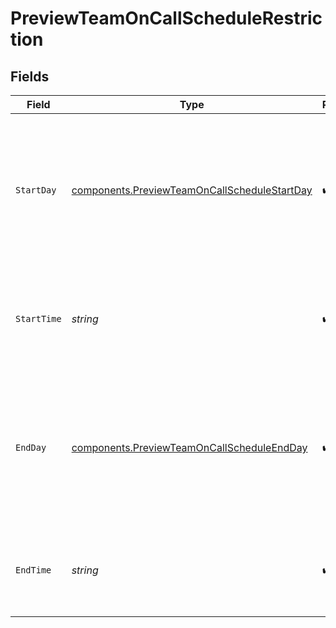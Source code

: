 # PreviewTeamOnCallScheduleRestriction


## Fields

| Field                                                                                                             | Type                                                                                                              | Required                                                                                                          | Description                                                                                                       |
| ----------------------------------------------------------------------------------------------------------------- | ----------------------------------------------------------------------------------------------------------------- | ----------------------------------------------------------------------------------------------------------------- | ----------------------------------------------------------------------------------------------------------------- |
| `StartDay`                                                                                                        | [components.PreviewTeamOnCallScheduleStartDay](../../models/components/previewteamoncallschedulestartday.md)      | :heavy_check_mark:                                                                                                | The day of the week on which the restriction should start, as its long-form name (e.g. "monday", "tuesday", etc). |
| `StartTime`                                                                                                       | *string*                                                                                                          | :heavy_check_mark:                                                                                                | An ISO8601 time string specifying when the restriction should start.                                              |
| `EndDay`                                                                                                          | [components.PreviewTeamOnCallScheduleEndDay](../../models/components/previewteamoncallscheduleendday.md)          | :heavy_check_mark:                                                                                                | The day of the week on which the restriction should end, as its long-form name (e.g. "monday", "tuesday", etc).   |
| `EndTime`                                                                                                         | *string*                                                                                                          | :heavy_check_mark:                                                                                                | An ISO8601 time string specifying when the restriction should end.                                                |